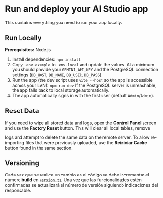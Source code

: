 # Run and deploy your AI Studio app

This contains everything you need to run your app locally.

## Run Locally

**Prerequisites:**  Node.js


1. Install dependencies:
   `npm install`
2. Copy `.env.example` to `.env.local` and update the values. At a minimum you
   should provide your `GEMINI_API_KEY` and the PostgreSQL connection settings
   (`DB_HOST`, `DB_NAME`, `DB_USER`, `DB_PASS`).
3. Run the app (the dev script uses `vite --host` so the app is accessible across your LAN):
   `npm run dev`
   If the PostgreSQL server is unreachable, the app falls back to local storage automatically.
4. The app automatically signs in with the first user (default `Admin`/`Admin`).

## Reset Data

If you need to wipe all stored data and logs, open the **Control Panel** screen
and use the **Factory Reset** button. This will clear all local tables, remove

logs and attempt to delete the same data on the remote server. To allow
re-importing files that were previously uploaded, use the **Reiniciar Cache**
button found in the same section.


## Versioning

Cada vez que se realice un cambio en el código se debe incrementar el número **build** en [`version.ts`](version.ts). Una vez que las funcionalidades estén confirmadas se actualizará el número de versión siguiendo indicaciones del responsable.
